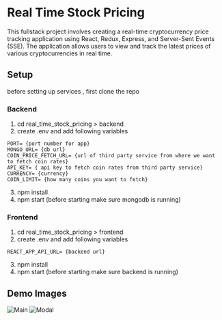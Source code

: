 # Real Time Stock Pricing

This fullstack project involves creating a real-time cryptocurrency price tracking application using React, Redux, Express, and Server-Sent Events (SSE). The application allows users to view and track the latest prices of various cryptocurrencies in real time.

## Setup
 before setting up services , first clone the repo
### Backend
  1. cd real_time_stock_pricing > backend
  2. create .env and add following variables

    PORT= {port number for app}
    MONGO_URL= {db url}
    COIN_PRICE_FETCH_URL= {url of third party service from where we want to fetch coin rates}
    API_KEY= { api key to fetch coin rates from third party service}
    CURRENCY= {currency}
    COIN_LIMIT= {how many coins you want to fetch}
  3. npm install
  4. npm start (before starting make sure mongodb is running)

### Frontend
  1. cd real_time_stock_pricing > frontend
  2.  create .env and add following variables
    
    REACT_APP_API_URL= {backend url}

  3. npm install
  4. npm start (before starting make sure backend is running)  

## Demo Images
![Main](images/main.png)
![Modal](images/modal.png)

